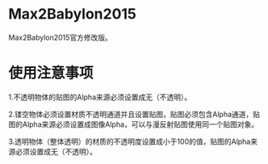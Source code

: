 # Max2Babylon2015
Max2Babylon2015官方修改版。
# 使用注意事项
1.不透明物体的贴图的Alpha来源必须设置成无（不透明）。


2.镂空物体必须设置材质不透明通道并且设置贴图，贴图必须包含Alpha通道，贴图的Alpha来源必须设置成图像Alpha，可以与漫反射贴图使用同一个贴图对象。


3.透明物体（整体透明）的材质的不透明度设置成小于100的值，贴图的Alpha来源必须设置成无（不透明）。
